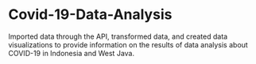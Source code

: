 # Covid-19-Data-Analysis
Imported data through the API, transformed data, and created data visualizations to provide information on the results of data analysis about COVID-19 in Indonesia and West Java.
